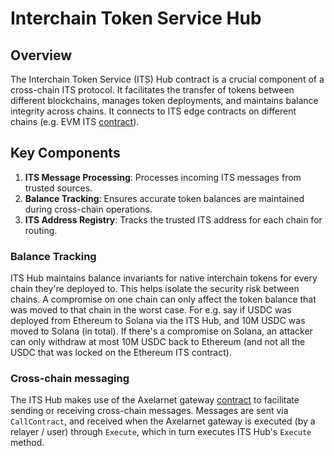 # Interchain Token Service Hub

## Overview

The Interchain Token Service (ITS) Hub contract is a crucial component of a cross-chain ITS protocol. It facilitates the transfer of tokens between different blockchains, manages token deployments, and maintains balance integrity across chains. It connects to ITS edge contracts on different chains (e.g. EVM ITS [contract](https://github.com/axelarnetwork/interchain-token-service)).

## Key Components

1. **ITS Message Processing**: Processes incoming ITS messages from trusted sources.
2. **Balance Tracking**: Ensures accurate token balances are maintained during cross-chain operations.
3. **ITS Address Registry**: Tracks the trusted ITS address for each chain for routing.

### Balance Tracking

ITS Hub maintains balance invariants for native interchain tokens for every chain they're deployed to. This helps isolate the security risk between chains. A compromise on one chain can only affect the token balance that was moved to that chain in the worst case. For e.g. say if USDC was deployed from Ethereum to Solana via the ITS Hub, and 10M USDC was moved to Solana (in total). If there's a compromise on Solana, an attacker can only withdraw at most 10M USDC back to Ethereum (and not all the USDC that was locked on the Ethereum ITS contract).

### Cross-chain messaging

The ITS Hub makes use of the Axelarnet gateway [contract](../contracts/axelarnet-gateway/) to facilitate sending or receiving cross-chain messages. Messages are sent via `CallContract`, and received when the Axelarnet gateway is executed (by a relayer / user) through `Execute`, which in turn executes ITS Hub's `Execute` method.
